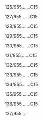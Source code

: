 126/955.......C15 


127/955.......C15 


128/955.......C15 


129/955.......C15 


130/955.......C15 


131/955.......C15 


132/955.......C15 


133/955.......C15 


134/955.......C15 


135/955.......C15 


136/955.......C15 


137/955.... 


